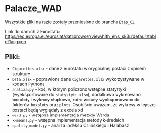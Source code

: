# Palacze_WAD

Wszystkie pliki na razie zostały przeniesione do branchu `Etap_01`.

Link do danych z Eurostatu: https://ec.europa.eu/eurostat/databrowser/view/hlth_ehis_sk3u/default/table?lang=en

## Pliki:
- `Cigarettes.xlsx` - dane z eurostatu w oryginalnej postaci z opisem struktury
- `Data.xlsx` - poprawione dane `Cigarettes.xlsx` wykorzystywane w kodach Pythona
- `analiza.py` - kod, w którym policzono wstępne statystyki (wyeksportowane do `statystyki.xlsx`), dodatkowo wykreowano boxploty i wykresy słupkowe, które zostały wyeksportowane do folderów `boxplots` oraz `plots`. Osobiście uważam, że wykresy w lepszej postaci będą wyglądały z excela xd
- `ward.py` - wstępna implementacja metody Warda
- `k-means.py` - wstępna implementacja metody k-średnich
- `quality_model.py` - analiza indeksu Calińskiego i Harabasz
